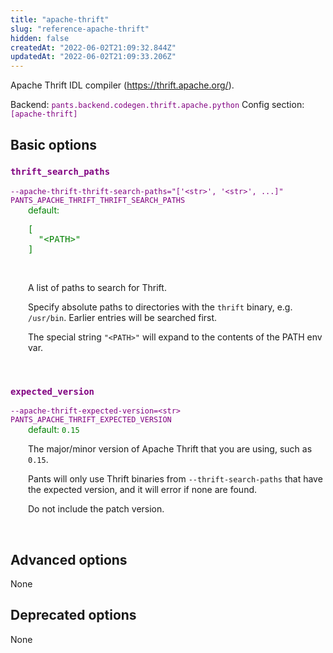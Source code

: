 ```yaml
---
title: "apache-thrift"
slug: "reference-apache-thrift"
hidden: false
createdAt: "2022-06-02T21:09:32.844Z"
updatedAt: "2022-06-02T21:09:33.206Z"
---
```

Apache Thrift IDL compiler (https://thrift.apache.org/).

Backend: <span style="color: purple"><code>pants.backend.codegen.thrift.apache.python</code></span>
Config section: <span style="color: purple"><code>[apache-thrift]</code></span>

## Basic options

<div style="color: purple">
  <h3><code>thrift_search_paths</code></h3>
  <code>--apache-thrift-thrift-search-paths=&quot;['&lt;str&gt;', '&lt;str&gt;', ...]&quot;</code><br>
  <code>PANTS_APACHE_THRIFT_THRIFT_SEARCH_PATHS</code><br>
</div>
<div style="padding-left: 2em;">
<span style="color: green">default: <pre>[
  "&lt;PATH&gt;"
]</pre></span>

<br>

A list of paths to search for Thrift.

Specify absolute paths to directories with the `thrift` binary, e.g. `/usr/bin`. Earlier entries will be searched first.

The special string `"<PATH>"` will expand to the contents of the PATH env var.
</div>
<br>

<div style="color: purple">
  <h3><code>expected_version</code></h3>
  <code>--apache-thrift-expected-version=&lt;str&gt;</code><br>
  <code>PANTS_APACHE_THRIFT_EXPECTED_VERSION</code><br>
</div>
<div style="padding-left: 2em;">
<span style="color: green">default: <code>0.15</code></span>

<br>

The major/minor version of Apache Thrift that you are using, such as `0.15`.

Pants will only use Thrift binaries from `--thrift-search-paths` that have the expected version, and it will error if none are found.

Do not include the patch version.
</div>
<br>


## Advanced options

None

## Deprecated options

None